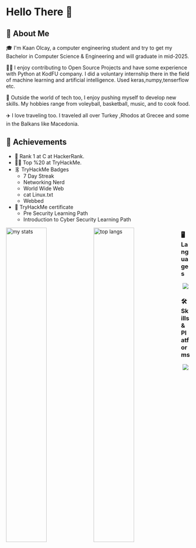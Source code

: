 #   Hello There 👋

## 🚀 About Me

🎓 I'm Kaan Olcay, a computer engineering student and try to get my Bachelor in Computer Science & Engineering and will graduate in mid-2025.

👨‍💻 I enjoy contributing to Open Source Projects and have some experience with Python at KodFU company. I did a voluntary internship there in the field of machine learning and artificial intelligence. Used keras,numpy,tenserflow etc.

🏐 Outside the world of tech too, I enjoy pushing myself to develop new skills. My hobbies range from voleyball, basketball, music, and to cook food.

✈️ I love traveling too. I traveled all over Turkey ,Rhodos at Grecee and  some in the Balkans like Macedonia.

## 🏅 Achievements
- 🥇 Rank 1 at C at HackerRank.
- 🙌🏻 Top %20 at TryHackMe.
- ⾘ TryHackMe Badges
  - 7 Day Streak
  - Networking Nerd
  - World Wide Web
  - cat Linux.txt
  - Webbed
- 📕 TryHackMe certificate
  - Pre Security Learning Path
  - Introduction to Cyber Security Learning Path
    
<img alt="my stats" align="left" width="47%" src="https://github-readme-stats.vercel.app/api?username=KNCn23&show_icons=true&theme=dark"/>

<img alt="top langs" align="left" width="47%" src="https://github-readme-stats.vercel.app/api/top-langs/?username=KNCn23&layout=compact&theme=dark"/>


### 🖥️ Languages

<p align="center">
  <a href="https://skillicons.dev">
    <img src="https://skillicons.dev/icons?i=py,c,cpp,java,r" />
  </a>
</p>

### 🛠️ Skills & Platforms

<p align="center">
  <a href="https://skillicons.dev">
    <img src="https://skillicons.dev/icons?i=git,github,idea,pytorch,tensorflow,blender,unreal,vscode,stackoverflow" />
  </a>
</p>
